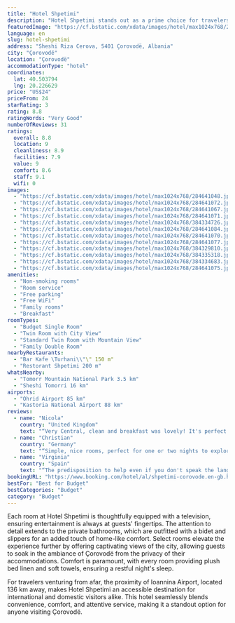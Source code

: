 ```yaml
---
title: "Hotel Shpetimi"
description: "Hotel Shpetimi stands out as a prime choice for travelers seeking comfort and convenience in Çorovodë."
featuredImage: "https://cf.bstatic.com/xdata/images/hotel/max1024x768/284641048.jpg?k=f6d38033912b00f55c13b14ae5dc862df69205143f19e989fb29934f537be732&o=&hp=1"
language: en
slug: hotel-shpetimi
address: "Sheshi Riza Cerova, 5401 Çorovodë, Albania"
city: "Çorovodë"
location: "Çorovodë"
accommodationType: "hotel"
coordinates:
  lat: 40.503794
  lng: 20.226629
price: "US$24"
priceFrom: 24
starRating: 3
rating: 8.8
ratingWords: "Very Good"
numberOfReviews: 31
ratings:
  overall: 8.8
  location: 9
  cleanliness: 8.9
  facilities: 7.9
  value: 9
  comfort: 8.6
  staff: 9.1
  wifi: 0
images:
  - "https://cf.bstatic.com/xdata/images/hotel/max1024x768/284641048.jpg?k=f6d38033912b00f55c13b14ae5dc862df69205143f19e989fb29934f537be732&o=&hp=1"
  - "https://cf.bstatic.com/xdata/images/hotel/max1024x768/284641072.jpg?k=51ebf3ea2c40bb7460658c0f4291a8f6251590739b05ac7beaa5b32dc29d0868&o=&hp=1"
  - "https://cf.bstatic.com/xdata/images/hotel/max1024x768/284641067.jpg?k=fa31e12c0b62a80c97d8d292ff4cd6a5dfb38ed1c79330194ce0cfe79723e88c&o=&hp=1"
  - "https://cf.bstatic.com/xdata/images/hotel/max1024x768/284641071.jpg?k=70a7fcd3cb2c5dc42db49ab15ccd2e35dad9e1d766b1320bfc0b5c2274e8ff3f&o=&hp=1"
  - "https://cf.bstatic.com/xdata/images/hotel/max1024x768/384334726.jpg?k=60c7a592022e93dc0c8ad33a07805846889559a85dddb45523b04e2fe574c5cd&o=&hp=1"
  - "https://cf.bstatic.com/xdata/images/hotel/max1024x768/284641084.jpg?k=44f5cc6577bc7fc8d9e599993f9113e1da95ab8547ebbe57d105c2f85d98591e&o=&hp=1"
  - "https://cf.bstatic.com/xdata/images/hotel/max1024x768/284641070.jpg?k=31a08510369454394799f36d11d94138b88ac52c39d094770d1e3aae2a3a6cd2&o=&hp=1"
  - "https://cf.bstatic.com/xdata/images/hotel/max1024x768/284641077.jpg?k=f3cfdb4ae2dfff9e785b289f89e456d2170fc10f12a8fc87b04554018c1860af&o=&hp=1"
  - "https://cf.bstatic.com/xdata/images/hotel/max1024x768/384329810.jpg?k=cdde0ca6cf3d5b0c8bb26e0ee1fb6b4e414ba9ab47bebe218f3b9b0f997dffd4&o=&hp=1"
  - "https://cf.bstatic.com/xdata/images/hotel/max1024x768/384335318.jpg?k=ab26f0ab99fa5973818511421a858bce5e85fa64e1910f1fc81a461737fb073f&o=&hp=1"
  - "https://cf.bstatic.com/xdata/images/hotel/max1024x768/384334683.jpg?k=d8cc89239b4af71b9450f3c780f311dc4fe670a7736dd1b351bf01ecfc03e4e6&o=&hp=1"
  - "https://cf.bstatic.com/xdata/images/hotel/max1024x768/284641075.jpg?k=fc3b1d540012adaf16485143ad3237c03547a5af449b7eee53f66e7fc640a46f&o=&hp=1"
amenities:
  - "Non-smoking rooms"
  - "Room service"
  - "Free parking"
  - "Free WiFi"
  - "Family rooms"
  - "Breakfast"
roomTypes:
  - "Budget Single Room"
  - "Twin Room with City View"
  - "Standard Twin Room with Mountain View"
  - "Family Double Room"
nearbyRestaurants:
  - "Bar Kafe \Turhani\\"\" 150 m"
  - "Restorant Shpetimi 200 m"
whatsNearby:
  - "Tomorr Mountain National Park 3.5 km"
  - "Sheshi Tomorri 16 km"
airports:
  - "Ohrid Airport 85 km"
  - "Kastoria National Airport 88 km"
reviews:
  - name: "Nicola"
    country: "United Kingdom"
    text: "“Very Central, clean and breakfast was lovely! It's perfect for a stop. People are so friendly.”"
  - name: "Christian"
    country: "Germany"
    text: "“Simple, nice rooms, perfect for one or two nights to explore the canyon. Very friendly Host. Nice breakfast.”"
  - name: "Virginia"
    country: "Spain"
    text: "“The predisposition to help even if you don't speak the language. We booked the room at the last moment, so when we arrived they were not aware of the reservation, but they solved it immediately. Although the woman who runs it did not speak...”"
bookingURL: "https://www.booking.com/hotel/al/shpetimi-corovode.en-gb.html?aid=8035640"
bestFor: "Best for Budget"
bestCategories: "Budget"
category: "Budget"
---
```


Each room at Hotel Shpetimi is thoughtfully equipped with a television, ensuring entertainment is always at guests' fingertips. The attention to detail extends to the private bathrooms, which are outfitted with a bidet and slippers for an added touch of home-like comfort. Select rooms elevate the experience further by offering captivating views of the city, allowing guests to soak in the ambiance of Çorovodë from the privacy of their accommodations. Comfort is paramount, with every room providing plush bed linen and soft towels, ensuring a restful night's sleep.

For travelers venturing from afar, the proximity of Ioannina Airport, located 136 km away, makes Hotel Shpetimi an accessible destination for international and domestic visitors alike. This hotel seamlessly blends convenience, comfort, and attentive service, making it a standout option for anyone visiting Çorovodë.